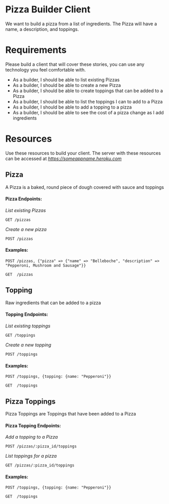 # Pizza Builder Client

We want to build a pizza from a list of ingredients.  The Pizza will have a name,
a description, and toppings.

Requirements
============

Please build a client that will cover these stories, you can use any technology
you feel comfortable with.
  * As a builder, I should be able to list existing Pizzas
  * As a builder, I should be able to create a new Pizza
  * As a builder, I should be able to create toppings that can be added to a Pizza
  * As a builder, I should be able to list the toppings I can to add to a Pizza
  * As a builder, I should be able to add a topping to a pizza
  * As a builder, I should be able to see the cost of a pizza change as I add ingredients

Resources
=========
Use these resources to build your client.  The server with these resources can
be accessed at *https://someappname.heroku.com*

Pizza
-----
A Pizza is a baked, round piece of dough covered with sauce and toppings

#### Pizza Endpoints:

*List existing Pizzas*
```
GET /pizzas
```

*Create a new pizza*
```
POST /pizzas
```

#### Examples:
```
POST /pizzas, {"pizza" => {"name" => "Belleboche", "description" => "Pepperoni, Mushroom and Sausage"}}
```
```
GET  /pizzas
```

Topping
-------
Raw ingredients that can be added to a pizza

#### Topping Endpoints:
*List existing toppings*
```
GET /toppings
```

*Create a new topping*
```
POST /toppings
```

#### Examples:
```
POST /toppings, {topping: {name: "Pepperoni"}}
```
```
GET  /toppings
```

Pizza Toppings
--------------
Pizza Toppings are Toppings that have been added to a Pizza

#### Pizza Topping Endpoints:
*Add a topping to a Pizza*
```
POST /pizzas/:pizza_id/toppings
```

*List toppings for a pizza*
```
GET /pizzas/:pizza_id/toppings
```

#### Examples:
```
POST /toppings, {topping: {name: "Pepperoni"}}
```
```
GET  /toppings
```



